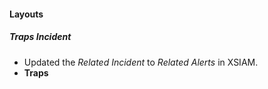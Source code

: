 
#### Layouts
##### Traps Incident
- Updated the *Related Incident* to *Related Alerts* in XSIAM.
- **Traps**
